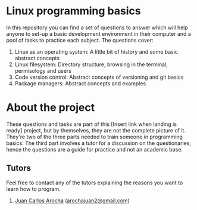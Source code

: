 # Linux programming basics
In this repository you can find a set of questions to answer which will help anyone to set-up a basic development environment in their computer and a pool of tasks to practice each subject. The questions cover:

1. Linux as an operating system: A little bit of history and some basic abstract concepts
2. Linux filesystem: Directory structure, browsing in the terminal, permisology and users
3. Code version control: Abstract concepts of versioning and git basics
4. Package managers: Abstract concepts and examples

# About the project
These questions and tasks are part of this [Insert link when landing is ready] project, but by themselves, they are not the complete picture of it. They're two of the three parts needed to train someone in programming basics: The third part involves a tutor for a discussion on the questionaries, hence the questions are a guide for practice and not an academic base.

## Tutors
Feel free to contact any of the tutors explaining the reasons you want to learn how to program.

1. [Juan Carlos Arocha](https://www.linkedin.com/in/juancarlosarocha/) (arochajuan2@gmail.com)
